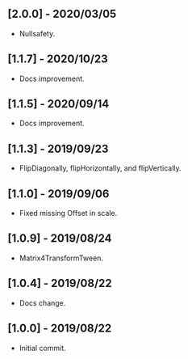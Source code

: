 ## [2.0.0] - 2020/03/05

* Nullsafety.

## [1.1.7] - 2020/10/23

* Docs improvement.

## [1.1.5] - 2020/09/14

* Docs improvement.

## [1.1.3] - 2019/09/23

* FlipDiagonally, flipHorizontally, and flipVertically.

## [1.1.0] - 2019/09/06

* Fixed missing Offset in scale. 

## [1.0.9] - 2019/08/24

* Matrix4TransformTween.

## [1.0.4] - 2019/08/22

* Docs change. 

## [1.0.0] - 2019/08/22

* Initial commit.
